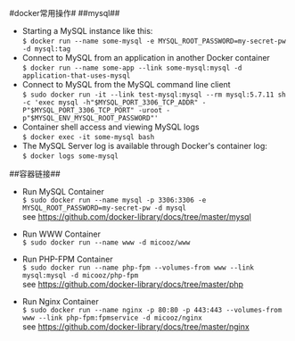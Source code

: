 #docker常用操作#
##mysql##
* Starting a MySQL instance like this:  
`$ docker run --name some-mysql -e MYSQL_ROOT_PASSWORD=my-secret-pw -d mysql:tag`  
* Connect to MySQL from an application in another Docker container  
`$ docker run --name some-app --link some-mysql:mysql -d application-that-uses-mysql`  
* Connect to MySQL from the MySQL command line client  
`$ sudo docker run -it --link test-mysql:mysql --rm mysql:5.7.11 sh -c 'exec mysql -h"$MYSQL_PORT_3306_TCP_ADDR" -P"$MYSQL_PORT_3306_TCP_PORT" -uroot -p"$MYSQL_ENV_MYSQL_ROOT_PASSWORD"'`  
* Container shell access and viewing MySQL logs  
`$ docker exec -it some-mysql bash`  
* The MySQL Server log is available through Docker's container log:  
`$ docker logs some-mysql`  

##容器链接##
* Run MySQL Container  
`$ sudo docker run --name mysql -p 3306:3306 -e MYSQL_ROOT_PASSWORD=my-secret-pw -d mysql`  
see https://github.com/docker-library/docs/tree/master/mysql

* Run WWW Container  
`$ sudo docker run --name www -d micooz/www`

* Run PHP-FPM Container  
`$ sudo docker run --name php-fpm --volumes-from www --link mysql:mysql -d micooz/php-fpm`  
see https://github.com/docker-library/docs/tree/master/php

* Run Nginx Container  
`$ sudo docker run --name nginx -p 80:80 -p 443:443 --volumes-from www --link php-fpm:fpmservice -d micooz/nginx`  
see https://github.com/docker-library/docs/tree/master/nginx

